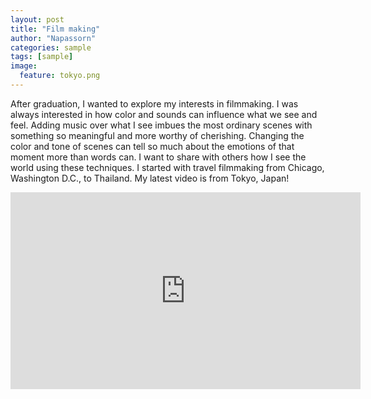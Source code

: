 ```yaml
---
layout: post
title: "Film making"
author: "Napassorn"
categories: sample
tags: [sample]
image:
  feature: tokyo.png
---
```

After graduation, I wanted to explore my interests in filmmaking. I was always interested in how color and sounds can influence what we see and feel. 
Adding music over what I see imbues the most ordinary scenes with something so meaningful and more worthy of cherishing. Changing the color and tone of scenes
can tell so much about the emotions of that moment more than words can. I want to share with others how I see the world using these techniques. I started with
travel filmmaking from Chicago, Washington D.C., to Thailand. My latest video is from Tokyo, Japan!

<iframe width="560" height="315" src="https://www.youtube.com/embed/P8w4e2oJDVA" frameborder="0" allow="accelerometer; autoplay; encrypted-media; gyroscope; picture-in-picture" allowfullscreen></iframe>

